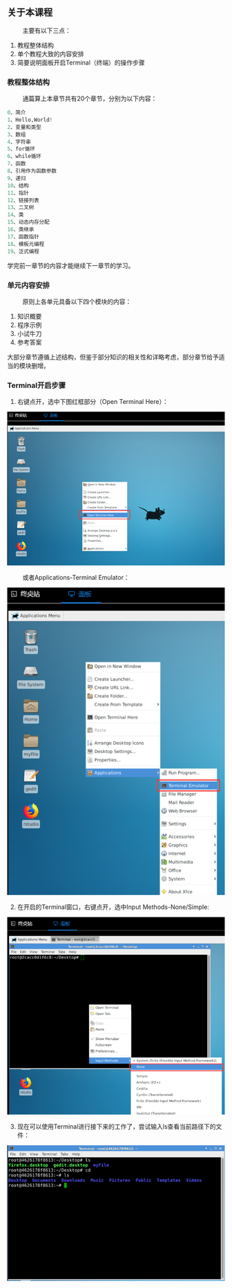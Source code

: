 ## 关于本课程

&nbsp;&nbsp;&nbsp;&nbsp;&nbsp;&nbsp;&nbsp;&nbsp;
主要有以下三点：

1. 教程整体结构
2. 单个教程大致的内容安排
3. 简要说明面板开启Terminal（终端）的操作步骤

### 教程整体结构
	
&nbsp;&nbsp;&nbsp;&nbsp;&nbsp;&nbsp;&nbsp;&nbsp;
通篇算上本章节共有20个章节，分别为以下内容：

```r
0、简介
1、Hello,World!
2、变量和类型
3、数组
4、字符串
5、for循环
6、while循环
7、函数
8、引用作为函数参数
9、递归
10、结构
11、指针
12、链接列表
13、二叉树
14、类
15、动态内存分配
16、类继承
17、函数指针
18、模板元编程
19、泛式编程
```

学完前一章节的内容才能继续下一章节的学习。

### 单元内容安排

&nbsp;&nbsp;&nbsp;&nbsp;&nbsp;&nbsp;&nbsp;&nbsp;
原则上各单元具备以下四个模块的内容：

1. 知识概要
2. 程序示例
3. 小试牛刀
4. 参考答案

大部分章节遵循上述结构，但鉴于部分知识的相关性和详略考虑，部分章节给予适当的模块删增。

### Terminal开启步骤
1. 右键点开，选中下图红框部分（Open Terminal Here）：

![sce0-op1](/images/sce0-op1.png)
	
&nbsp;&nbsp;&nbsp;&nbsp;&nbsp;&nbsp;&nbsp;&nbsp;
或者Applications-Terminal Emulator：

![sce0-op2](/images/sce0-op2.png)

2. 在开启的Terminal窗口，右键点开，选中Input Methods-None/Simple:

![sce0-op3](/images/sce0-op3.png)
	
3. 现在可以使用Terminal进行接下来的工作了，尝试输入ls查看当前路径下的文件：

![sce0-op4](/images/sce0-op4.png)


